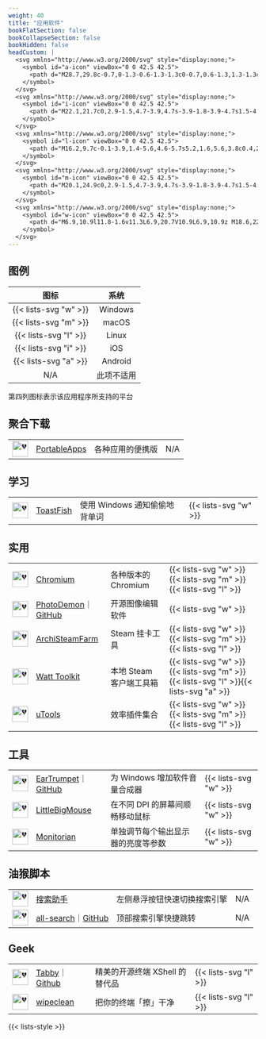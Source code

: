 ```yaml
---
weight: 40
title: "应用软件"
bookFlatSection: false
bookCollapseSection: false
bookHidden: false
headCustom: |
  <svg xmlns="http://www.w3.org/2000/svg" style="display:none;">
    <symbol id="a-icon" viewBox="0 0 42.5 42.5">
      <path d="M28.7,29.8c-0.7,0-1.3-0.6-1.3-1.3c0-0.7,0.6-1.3,1.3-1.3c0.7,0,1.3,0.6,1.3,1.3C30.1,29.2,29.5,29.8,28.7,29.8M13.8,29.8c-0.7,0-1.3-0.6-1.3-1.3c0-0.7,0.6-1.3,1.3-1.3s1.3,0.6,1.3,1.3C15.2,29.2,14.5,29.8,13.8,29.8M29.2,21.6l2.7-4.7c0.2-0.3,0.1-0.6-0.2-0.8c-0.3-0.2-0.6-0.1-0.8,0.2L28.2,21c-2.1-1-4.4-1.5-6.9-1.5S16.5,20,14.4,21l-2.7-4.7c-0.2-0.3-0.5-0.4-0.8-0.2c-0.3,0.2-0.4,0.5-0.2,0.8l2.7,4.7c-4.6,2.5-7.8,7.2-8.3,12.7h32.4C37,28.8,33.8,24.2,29.2,21.6"/>
    </symbol>
  </svg>
  <svg xmlns="http://www.w3.org/2000/svg" style="display:none;">
    <symbol id="i-icon" viewBox="0 0 42.5 42.5">
      <path d="M22.1,21.7c0,2.9-1.5,4.7-3.9,4.7s-3.9-1.8-3.9-4.7s1.5-4.7,3.9-4.7S22.1,18.8,22.1,21.7zM37.3,14.1v14.4c0,1.1,0,2.9-0.6,4.5c-0.3,0.8-1,1.9-2,2.7c-0.6,0.5-1.3,0.9-2.3,1.2s-2.3,0.4-3.9,0.4H14.1c-1.6,0-2.8-0.1-3.9-0.4c-1-0.3-1.7-0.7-2.2-1.2c-1-0.8-1.7-1.9-2.1-2.7c-0.6-1.6-0.6-3.4-0.6-4.5V14.1c0-1.1,0-2.9,0.6-4.5c0.3-0.8,1-1.9,2.1-2.7C8.6,6.4,9.3,6,10.2,5.7c1-0.3,2.3-0.4,3.9-0.4h14.4c1.6,0,2.8,0.1,3.9,0.4c1,0.3,1.7,0.7,2.3,1.2c1,0.8,1.7,1.9,2,2.7C37.2,11.1,37.3,12.9,37.3,14.1zM11.6,27.5v-6.9h-1.4v6.9H11.6zM11.7,18.7c0-0.5-0.4-0.8-0.8-0.8c-0.4,0-0.8,0.4-0.8,0.8c0,0.5,0.4,0.8,0.8,0.8S11.7,19.1,11.7,18.7zM23.6,21.7c0-3.7-2.1-6-5.4-6s-5.4,2.3-5.4,6s2.1,6,5.4,6S23.6,25.4,23.6,21.7zM32.9,24.2c0-1.6-1-2.6-3.4-3.1l-1.3-0.3c-1.6-0.3-2.2-1-2.2-1.9c0-1.2,1.1-1.9,2.6-1.9s2.5,0.8,2.6,2h1.5c-0.1-2-1.7-3.4-4.1-3.4s-4.1,1.4-4.1,3.3c0,1.6,1,2.7,3.3,3.2l1.3,0.3c1.6,0.3,2.3,1,2.3,2c0,1.2-1.1,2-2.7,2c-1.7,0-2.8-0.8-3-2h-1.5c0.1,2,1.8,3.3,4.4,3.3S32.9,26.4,32.9,24.2z"/>
    </symbol>
  </svg>
  <svg xmlns="http://www.w3.org/2000/svg" style="display:none;">
    <symbol id="l-icon" viewBox="0 0 42.5 42.5">
      <path d="M16.2,9.7c-0.1-3.9,1.4-5.6,4.6-5.7s5.2,1.6,5.6,3.8c0.4,2.2,0.2,5.1,1,6.6s1.3,2.7,2.7,4.4c1.4,1.7,2.2,3.5,2.6,5.6c0.4,2.1,0.6,3.1-0.4,4.2c-1,1.1-2.9,2.9-4.3,0.9c-0.7-1-0.8-2.3,0.4-2.5c0.7-0.2,1.3-0.1,1.8,0.2c0.6,0.3,0.7,0.2,0-0.3s-0.8,0-0.6-0.8c0.2-0.8,0.5-2.3-0.1-3.8c-0.3-0.7-1.3-2.7-2.2-3.2c-0.1,0-0.3-0.1-0.2,0.1c0.2,0.3,1.6,2.3,2,3.5c0.4,1.3,0.5,2.5,0.3,3.2c-0.2,0.8-0.6,1.1-1,1.1s-0.8,0.2-0.8-0.8s0.1-2.6-0.4-3.9s-1.2-2.2-1.4-2.7c-0.1-0.5-0.5-2-1.1-2.9c-0.7-0.8-1-1.4-0.6-2.3c0.3-0.9,0.1-1.2-0.6-1.4s-1.6-0.5-1.8-1c-0.2-0.5-0.1-1.4,0.4-1.6c0.5-0.2,1.4,0.1,1.4,0.7c0,0.7-0.3,1-0.2,1.2c0.1,0.1,0.5,0.4,0.8,0.1c0.2-0.3,0.3-1.1,0.1-1.8C24,9.9,23.9,9.3,23,9.2c-0.8-0.2-1.2-0.1-1.6,0.4s-0.6,1.4-0.5,2s-0.1,0.3-0.5,0.2c-0.4,0-0.3-0.1-0.7,0c-0.4,0-0.3-0.2-0.3-0.7c0-0.4-0.1-1.3-0.7-1.7C18,8.8,17,9.2,17,10.6s0.5,2.1,0.8,1.6s0.1-0.3-0.1-0.5c-0.3-0.2-0.5-1.2-0.2-1.5s0.7-0.3,0.9-0.1c0.2,0.2,0.5,0.8,0.5,1.1c-0.1,0.4-0.1,0.4-0.5,0.7s-0.5,0.5-1,0.8c-0.4,0.3-0.6,1-0.3,1.1c0.3,0.2,0.4,0.1,0.7,0.6c0.3,0.4,0.8,0.6,2,0.4c1.2-0.2,1.7-0.5,2.6-0.8c0.7-0.2,0.4-0.2,0.7-0.5c0.2-0.3,0.6,0.1,0.3,0.3c-0.3,0.2-1.1,0.5-1.7,0.7s-1.2,0.8-2.4,0.7c-1.2-0.1-0.4,0-0.8-0.1c-0.4,0-0.5,0-0.1,0.3s0.4,0.4,0.7,0.5c0.3,0.1,0.8,0.1,1.4-0.1c0.5-0.2,1.9-0.8,2.4-1.1c0.4-0.3,0.8,0.1,0.3,0.4c-0.4,0.3-0.6,0.2-1,0.5s-1.2,0.7-1.6,1.2c-0.5,0.5-0.6,0.5-1.2,0.5s-1-0.6-1.2-0.9c-0.3-0.3-0.2-0.5-0.5-0.8s-0.3-0.3-0.4,0.1s-0.5,1.3-0.9,2c-0.4,0.6-0.4,1.4-0.3,2s-0.1,0.6-0.5,1.2s-1.2,2.5-1.3,3.1s-0.3,1.8-0.2,2.6c0.1,0.7-0.1,0.9-0.7,0.4c-0.5-0.5-0.7-1-0.7-1.8c0-0.6,0.1-1,0.2-1.3c0.1-0.2,0-0.4-0.2-0.1c-0.4,0.6-0.4,1.7-0.3,2c0.1,0.4,0.1,1,1.1,1.9s2.3,2.1,3.5,3c1.2,0.8,1.6,1.9-0.1,2.6c1.1,1.4,1.6,2.2,1.2,3.1c1-0.5,0.6-1.8,0.1-2.2c-0.5-0.3-0.2-0.6,0.2-0.3c0.4,0.3,0.5,0.8,2.1,0.7c1.6,0,3.3-0.2,4.2-1.6c0.9-1.4,1.1-0.2,0.9,0.6s-0.8,2.6,0.1,2.5c0.1-1.1,0.4-2,0.4-3.1c0-1.2,0.1-1.7,0-3.4C26,28.1,26.7,28,27.4,28c0.7,0,0.5,0.5,0,0.4c-0.5,0-0.9,0.1-1,1.3c0,1.2,0,1.1,0.2,2.1c0.2,1.1,0.2,1.4,0.1,2.6c-0.2,1.2-0.3,1.8,0.5,2.5s2,0.5,2.6,0.1c0.6-0.5,1.8-1.5,2.8-1.9c1-0.3,2.1-0.6,2.7-1.2c0.6-0.6,0.4-1-0.2-1.3c-0.6-0.3-1.2-0.2-1.6-0.7c-0.5-0.5-0.7-1.7-0.5-2.3c0.2-0.6,0.4-0.3,0.4,0.1s0,0.8,0.5,1.4c0.4,0.5,0.8,0.8,1.5,1.2s1.1,1.1,0.3,1.7c-0.9,0.6-1.4,0.9-2.1,1.2c-0.7,0.3-1.9,1-2.6,1.7s-1.1,1.4-2.5,1.4S26.4,38,26,37.1c-0.3-0.6-0.4-0.5-1.1-0.5s-2.9-0.1-4.6,0c-1.7,0-2.3,0.3-3.1,0.9c-0.8,0.6-1.1,1.1-2.5,0.6c-1.5-0.5-2.2-1-4.4-1.5c-2.2-0.4-1-0.2-2.3-0.5s-1.2-0.9-1.1-1.4c0.2-0.5,0.6-1.3,0.2-2.4c-0.4-1.1-0.2-2.2,0.8-2.2s2,0.2,2.4-1.1c0.4-1.3,0.5-0.3,0.4,0.1c-0.1,0.3-0.2,1.3-1.1,1.4c-0.9,0.1-1.1-0.1-1.6-0.1s-0.8,0.4-0.5,1s0.6,1.3,0.6,1.8C8,33.7,8,33.9,7.6,34.5C7.2,35,7.3,35.3,8,35.4c0.7,0.2,2,0.5,3.2,0.8s1.3,0.3,3.4,0.8s2.7-0.4,2.9-1.6c0.2-1.2-0.6-2.3-1.4-3.4c-0.7-1.1-1.6-2.4-2.5-3.6c-1-1.2-1.6-1.3-2-1c-0.5,0.3-0.6,0.2-0.6-0.5s-0.1-1.1,0.5-2.1c0.5-1,1-2,1.6-3.7c0.6-1.6,1.1-2,2.1-3.4s0.5-0.9,1.2-1.8c0.7-1,0.5-0.8,0.4-2.3C16.3,12.5,16.2,11.7,16.2,9.7L16.2,9.7zM13.4,21.4c0.1,0.2,0.4-0.2,0.6-0.4c0.2-0.2,0.3-0.4,0.2-0.7c0-0.1-0.2-0.1-0.3,0s-0.1,0.4-0.2,0.5C13.6,21.1,13.3,21.2,13.4,21.4L13.4,21.4zM25.8,15.4c0.3,0.3,0.5,0.5,0.7,0.1s0.2-0.5-0.2-0.7c-0.4-0.2-0.6-0.3-0.8-0.5c-0.2-0.2-0.3,0.2-0.1,0.5C25.5,15.2,25.6,15.3,25.8,15.4L25.8,15.4zM19.3,11.8c-0.2,0-0.5,0-0.6,0.1s0,0.2,0.1,0.3S19,12.1,19,12c0,0,0-0.1,0.1-0.1C19.1,11.9,19.2,11.9,19.3,11.8C19.4,11.9,19.3,11.8,19.3,11.8L19.3,11.8zM20.3,11.9c0.1,0.1,0.2,0.1,0.4,0.2c0.1,0,0.2,0.1,0.3,0c0.1-0.3-0.3-0.2-0.5-0.2C20.4,11.8,20.3,11.8,20.3,11.9L20.3,11.9zM22.4,10.5c0.2,0,0.5,0.4,0.5,0.8c0,0.1,0.2,0.1,0.2,0c0.1-0.2,0-0.3,0-0.5s-0.2-0.3-0.4-0.4c-0.1-0.1-0.2-0.1-0.4-0.1C22.3,10.3,22.2,10.5,22.4,10.5L22.4,10.5zM18.1,10.4c-0.2,0-0.1,0.2-0.1,0.3c0.2,0.1,0.3,0.5,0.3,0.7c0,0.1,0.1,0.1,0.2,0c0.1-0.2,0-0.4-0.1-0.7C18.4,10.6,18.3,10.4,18.1,10.4C18.2,10.3,18.2,10.4,18.1,10.4L18.1,10.4zM23.6,6c-0.2-0.1-0.5-0.2-0.5,0C23,6.2,23,6.4,23,6.6c0,0.1-0.1,0.1-0.1,0.2c-0.1,0.1-0.1,0.2,0,0.2c0.2,0.2,0.5-0.2,0.7-0.3c0.2-0.1,0.4,0,0.6-0.1c0.1,0,0.1-0.1,0-0.2C24,6.2,23.8,6.1,23.6,6z"/>
    </symbol>
  </svg>
  <svg xmlns="http://www.w3.org/2000/svg" style="display:none;">
    <symbol id="m-icon" viewBox="0 0 42.5 42.5">
      <path d="M20.1,24.9c0,2.9-1.5,4.7-3.9,4.7s-3.9-1.8-3.9-4.7s1.5-4.7,3.9-4.7S20.1,22,20.1,24.9zM23.4,14.8l-1,0.1c-0.6,0-0.9,0.3-0.9,0.6c0,0.4,0.3,0.6,0.8,0.6c0.6,0,1.1-0.4,1.1-1V14.8z M38.3,21.3c0,9.5-7.5,17-17,17s-17-7.5-17-17s7.5-17,17-17S38.3,11.8,38.3,21.3z M25.2,14.6c0,1.4,0.8,2.2,2,2.2c1,0,1.7-0.6,1.8-1.4h-0.8c-0.1,0.5-0.5,0.7-1,0.7c-0.7,0-1.1-0.6-1.1-1.5s0.4-1.5,1.1-1.5c0.6,0,0.9,0.3,1,0.7H29c-0.1-0.8-0.8-1.4-1.8-1.4C26,12.4,25.2,13.2,25.2,14.6z M13.8,12.5v4.2h0.8v-2.6c0-0.5,0.4-1,0.9-1s0.8,0.3,0.8,0.8v2.8h0.8V14c0-0.5,0.4-0.9,0.9-0.9s0.8,0.3,0.8,0.9v2.7h0.8v-2.9c0-0.9-0.5-1.4-1.4-1.4c-0.6,0-1.1,0.3-1.3,0.8H17c-0.2-0.5-0.6-0.8-1.2-0.8c-0.6,0-1,0.3-1.2,0.8h-0.1v-0.7L13.8,12.5zM21.5,24.9c0-3.7-2.1-6-5.4-6s-5.4,2.3-5.4,6s2.1,6,5.4,6S21.5,28.6,21.5,24.9z M22.1,16.8c0.6,0,1-0.2,1.3-0.7h0.1v0.6h0.8v-2.9c0-0.9-0.6-1.4-1.7-1.4c-1,0-1.6,0.5-1.7,1.2h0.8c0.1-0.3,0.4-0.5,0.9-0.5c0.6,0,0.9,0.3,0.9,0.7v0.4l-1.1,0.1c-1,0.1-1.6,0.5-1.6,1.3C20.6,16.3,21.2,16.8,22.1,16.8z M31.2,27.4c0-1.7-1-2.6-3.4-3.1L26.6,24c-1.6-0.3-2.2-1-2.2-1.9c0-1.2,1.1-1.9,2.6-1.9s2.5,0.8,2.6,2.1H31c-0.1-2-1.7-3.4-4.1-3.4s-4.1,1.4-4.1,3.3c0,1.7,1,2.7,3.3,3.2l1.3,0.3c1.6,0.3,2.3,1,2.3,2c0,1.1-1.1,2-2.7,2c-1.7,0-2.8-0.8-3-2h-1.5c0.1,2,1.8,3.3,4.4,3.3C29.5,30.9,31.2,29.5,31.2,27.4z"/>
    </symbol>
  </svg>
  <svg xmlns="http://www.w3.org/2000/svg" style="display:none;">
    <symbol id="w-icon" viewBox="0 0 42.5 42.5">
      <path d="M6.9,10.9l11.8-1.6v11.3L6.9,20.7V10.9L6.9,10.9z M18.6,22v11.4L6.9,31.7v-9.8L18.6,22L18.6,22z M20.1,9.1l15.6-2.3v13.7l-15.6,0.1V9.1L20.1,9.1z M35.6,22.1v13.6L20,33.5L20,22L35.6,22.1z"/>
    </symbol>
  </svg>
---
```




## 图例

| 图标 | 系统 |
| :----: | :----: |
| {{< lists-svg "w" >}} | Windows |
| {{< lists-svg "m" >}} | macOS |
| {{< lists-svg "l" >}} | Linux |
| {{< lists-svg "i" >}} | iOS |
| {{< lists-svg "a" >}} | Android |
| N/A | 此项不适用 |

第四列图标表示该应用程序所支持的平台

## 聚合下载

|  |  |  |  |
| :----: | ---- | ---- | ---- |
| <img loading="lazy" width="32px" alt="💔" src="https://portableapps.com/favicon.ico"> | [PortableApps](https://portableapps.com/) | 各种应用的便携版 | N/A |

## 学习

|  |  |  |  |
| :----: | ---- | ---- | ---- |
| <img loading="lazy" width="32px" alt="💔" src="https://pages.github.com/favicon.ico"> | [ToastFish](https://github.com/Uahh/ToastFish) | 使用 Windows 通知偷偷地背单词 | {{< lists-svg "w" >}} |

## 实用

|  |  |  |  |
| :----: | ---- | ---- | ---- |
| <img loading="lazy" width="32px" alt="💔" src="https://chromium.woolyss.com/favicon.ico"> | [Chromium](https://chromium.woolyss.com/) | 各种版本的 Chromium | {{< lists-svg "w" >}}{{< lists-svg "m" >}}{{< lists-svg "l" >}} |
| <img loading="lazy" width="32px" alt="💔" src="https://photodemon.org/favicon.png"> | [PhotoDemon](https://photodemon.org/)<span class="oldline">｜</span>[GitHub](https://github.com/tannerhelland/PhotoDemon) | 开源图像编辑软件 | {{< lists-svg "w" >}} |
| <img loading="lazy" width="32px" alt="💔" src="https://pages.github.com/favicon.ico"> | [ArchiSteamFarm](https://github.com/JustArchiNET/ArchiSteamFarm/) | Steam 挂卡工具 | {{< lists-svg "w" >}}{{< lists-svg "m" >}}{{< lists-svg "l" >}} |
| <img loading="lazy" width="32px" alt="💔" src="https://steampp.net/favicon.ico"> | [Watt Toolkit](https://steampp.net/) | 本地 Steam 客户端工具箱 | {{< lists-svg "w" >}}{{< lists-svg "m" >}}{{< lists-svg "l" >}}{{< lists-svg "a" >}} |
| <img loading="lazy" width="32px" alt="💔" src="https://u.tools/favicon.ico"> | [uTools](https://u.tools/) | 效率插件集合 | {{< lists-svg "w" >}}{{< lists-svg "m" >}}{{< lists-svg "l" >}} |


## 工具

|  |  |  |  |
| :----: | ---- | ---- | ---- |
| <img loading="lazy" width="32px" alt="💔" src="https://pages.github.com/favicon.ico"> | [EarTrumpet](https://eartrumpet.app/)<span class="oldline">｜</span>[GitHub](https://github.com/File-New-Project/EarTrumpet) | 为 Windows 增加软件音量合成器 | {{< lists-svg "w" >}} |
| <img loading="lazy" width="32px" alt="💔" src="https://pages.github.com/favicon.ico"> | [LittleBigMouse](https://github.com/mgth/LittleBigMouse) | 在不同 DPI 的屏幕间顺畅移动鼠标 | {{< lists-svg "w" >}} |
| <img loading="lazy" width="32px" alt="💔" src="https://pages.github.com/favicon.ico"> | [Monitorian](https://github.com/emoacht/Monitorian) | 单独调节每个输出显示器的亮度等参数 | {{< lists-svg "w" >}} |

## 油猴脚本

|  |  |  |  |
| :----: | ---- | ---- | ---- |
| <img loading="lazy" width="32px" alt="💔" src="https://greasyfork.org/vite/assets/blacklogo16-bc64b9f7.png"> | [搜索助手](https://greasyfork.org/en/scripts/456311-%E6%90%9C%E7%B4%A2%E5%8A%A9%E6%89%8B) | 左侧悬浮按钮快速切换搜索引擎 | N/A |
| <img loading="lazy" width="32px" alt="💔" src="https://greasyfork.org/vite/assets/blacklogo16-bc64b9f7.png"> | [all-search](https://greasyfork.org/en/scripts/397993-all-search-%E5%85%A8%E6%90%9C-%E6%90%9C%E7%B4%A2%E5%BC%95%E6%93%8E%E5%BF%AB%E6%8D%B7%E8%B7%B3%E8%BD%AC-%E6%94%AF%E6%8C%81%E4%BB%BB%E6%84%8F%E7%BD%91%E7%AB%99%E5%B1%95%E7%A4%BA)<span class="oldline">｜</span>[GitHub](https://github.com/all-search/all-search) | 顶部搜索引擎快捷跳转 | N/A |

## Geek

|  |  |  |  |
| :----: | ---- | ---- | ---- |
| <img loading="lazy" width="32px" alt="💔" src="https://tabby.sh/41c0b2191a91f83bee77.png"> | [Tabby](https://tabby.sh/)<span class="oldline">｜</span>[Github](https://github.com/Eugeny/tabby/) | 精美的开源终端 XShell 的替代品 | {{< lists-svg "l" >}} |
| <img loading="lazy" width="32px" alt="💔" src="https://pages.github.com/favicon.ico"> | [wipeclean](https://github.com/JeanJouliaCode/wipeClean) | 把你的终端「擦」干净 | {{< lists-svg "l" >}} |

{{< lists-style >}}